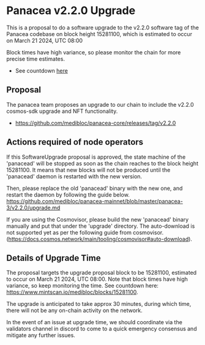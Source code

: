 # Panacea v2.2.0 Upgrade

This is a proposal to do a software upgrade to the v2.2.0 software tag of the Panacea codebase on block height 15281100, which is estimated to occur on March 21 2024, UTC 08:00

Block times have high variance, so please monitor the chain for more precise time estimates.
- See countdown [here](https://www.mintscan.io/medibloc/blocks/15281100)

## Proposal

The panacea team proposes an upgrade to our chain to include the v2.2.0 cosmos-sdk upgrade and NFT functionality.

- https://github.com/medibloc/panacea-core/releases/tag/v2.2.0


## Actions required of node operators

If this SoftwareUpgrade proposal is approved, the state machine of the 'panacead' will be stopped as soon as the chain reaches to the block height 15281100.
It means that new blocks will not be produced until the 'panacead' daemon is restarted with the new version.

Then, please replace the old 'panacead' binary with the new one, and restart the daemon by following the guide below.
https://github.com/medibloc/panacea-mainnet/blob/master/panacea-3/v2.2.0/upgrade.md

If you are using the Cosmovisor, please build the new 'panacead' binary manually and put that under the 'upgrade' directory. The auto-download is not supported yet as per the following guide from cosmovisor.(https://docs.cosmos.network/main/tooling/cosmovisor#auto-download).


## Details of Upgrade Time

The proposal targets the upgrade proposal block to be 15281100, estimated to occur on March 21 2024, UTC 08:00. Note that block times have high variance, so keep monitoring the time. See countdown here: https://www.mintscan.io/medibloc/blocks/15281100.

The upgrade is anticipated to take approx 30 minutes, during which time, there will not be any on-chain activity on the network.

In the event of an issue at upgrade time, we should coordinate via the validators channel in discord to come to a quick emergency consensus and mitigate any further issues.
